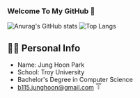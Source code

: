 ### Welcome To My GitHub 👋



![Anurag's GitHub stats](https://github-readme-stats-sand-six-91.vercel.app/api?username=HoooonPark&show_icons=true&count_private=true&line_height=24&theme=dracula&hide=stars)
![Top Langs](https://github-readme-stats-sand-six-91.vercel.app/api/top-langs/?username=HoooonPark&layout=compact&theme=dracula)

## 🙋‍♂️ Personal Info
- Name: Jung Hoon Park
- School: Troy University
- Bachelor's Degree in Computer Science 
- b115.junghoon@gmail.com
<svg xmlns="http://www.w3.org/2000/svg" height="15" viewBox="0 0 216.7719 245.41551" width="13.25"><g transform="matrix(1.25 0 0 -1.25 -274.51 618.54)"><g transform="translate(0 .35697)"><path d="m388.42 493.55c-0.35885-0.004-36.388-0.38962-82.249-0.38962s-81.765 0.38557-82.122 0.38962l-3.7414 0.0407 0.48997-3.7094c3.4863-26.401 18.581-38.741 30.709-48.657 2.2261-1.8198 11.627-10.097 11.627-10.097v25.284c6.7427 2.0462 13.72 3.6109 20.819 4.6564-0.00028-21.027-0.002-124.27-0.002-124.27 0-12.604 10.352-24.399 16.538-31.446 0.72982-0.83173 3.4114-3.7731 5.8752-6.4979 2.5657 2.9494 5.4011 6.1744 6.2304 7.1364 5.9691 6.9226 15.959 18.509 15.959 30.807l-0.002 117.6h9.3246v4.9683c3.8803-0.83267 7.7052-1.8232 11.459-2.9622 0 0 0-24.922 0.0155-24.908l9.68 8.0445c14.413 11.9 29.316 24.204 32.643 50.35l0.47009 3.6938-3.7234-0.0404" fill="#fff"/><path d="m306.17 489.92c-46.412 0-82.158 0.39023-82.158 0.39023 3.9533-29.94 23.793-41.044 35.877-51.903v20.401c8.774 2.8264 17.943 4.8335 27.307 5.975-0.00056-17.013-0.002-127.98-0.002-127.98 0-14.345 15.848-28.667 19.117-33.363 3.8169 5.5195 18.997 19.191 18.997 33.363l-0.002 127.97c9.3516-1.1424 18.509-3.1482 27.271-5.9712v-20.401c15.745 13.255 32.389 24.493 35.877 51.903 0 0-35.872-0.39023-82.284-0.39023"/><path d="m306.17 484.8c-43.959 0-75.974-0.30262-75.974-0.30262 3.0212-14.983 11.892-25.072 24.777-35.68 0.00085-0.00056 0.003 13.527 0.003 13.527 12.144 4.2428 24.643 6.7961 37.047 7.8829-0.0137-0.009-0.0426-133.42-0.0426-133.42 0-9.7608 9.9127-20.497 14.232-25.886 6.7151 8.2825 14.308 16.618 14.308 26.078l-0.002 133.19c13.049-1.1614 25.569-3.8626 36.971-7.8466 0 0 0.002-13.528 0.003-13.527 12.885 10.608 21.756 20.697 24.777 35.68 0 0-32.141 0.30262-76.1 0.30262" fill="#fff"/><path d="m13.23 12.926c3.7765 18.729 14.867 31.34 30.973 44.6-12.696-15.474-10.433-26.512-10.433-26.512-12.029-6.363-20.54-18.088-20.54-18.088zm20.539 18.088s1.3862 6.4282 10.438 9.6035c15.18-5.3035 30.804-8.497 46.309-9.8555 7.8621-5.3537 17.731-9.4782 17.736-9.4805-37.288 0.005-74.482 9.7324-74.482 9.7324zm74.482-9.7324v208.62c8.3938-10.353 17.885-20.773 17.885-32.598l-0.002-166.49c16.311 1.4517 31.96 4.8286 46.213 9.8086 9.0517-3.1753 10.438-9.6035 10.438-9.6035s-37.211-9.7324-74.508-9.7324h-0.0254zm74.533 9.7324s2.263 11.039-10.434 26.512c16.106-13.26 27.197-25.871 30.973-44.6 0 0-8.5109 11.725-20.539 18.088z" transform="matrix(.8 0 0 -.8 219.61 494.84)" fill="#999"/></g></g></svg>

<!--
**HoooonPark/HoooonPark** is a ✨ _special_ ✨ repository because its `README.md` (this file) appears on your GitHub profile.

Here are some ideas to get you started:

- 🔭 I’m currently working on ...
- 🌱 I’m currently learning ...
- 👯 I’m looking to collaborate on ...
- 🤔 I’m looking for help with ...
- 💬 Ask me about ...
- 📫 How to reach me: ...
- 😄 Pronouns: ...
- ⚡ Fun fact: ...
-->
